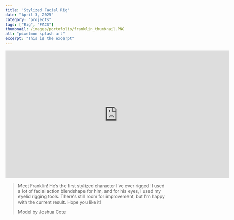 ```yaml
--- 
title: 'Stylized Facial Rig'
date: "April 3, 2025"
category: "projects"
tags: ["Rig", "FACS"]
thumbnail: /images/portofolio/franklin_thumbnail.PNG
alt: "pixelmon splash art"
excerpt: "This is the excerpt"
---
```


<iframe src="https://www.linkedin.com/embed/feed/update/urn:li:ugcPost:7313609402823884800?compact=1" height="399" width="700" frameborder="0" allowfullscreen="" title="Embedded post"></iframe>

> Meet Franklin! He’s the first stylized character I’ve ever rigged! I used a lot of facial action blendshape for him, and for his eyes, I used my eyelid rigging tools. There's still room for improvement, but I'm happy with the current result. Hope you like it! 
>
> Model by Joshua Cote